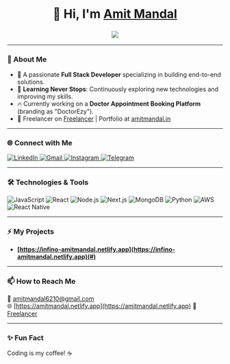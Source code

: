 <h1 align="center">👋 Hi, I'm <a href="#" target="_blank">Amit Mandal</a></h1>
<h3 align="center">
  <img src="https://readme-typing-svg.herokuapp.com?color=0357F7&lines=Full+Stack+Developer+%F0%9F%92%AA;Always+Learning+%F0%9F%94%A5;Building+Amazing+Things+%F0%9F%9A%80" />
</h3>

---

### 🌟 About Me
- 🚀 A passionate **Full Stack Developer** specializing in building end-to-end solutions.
- 🌱 **Learning Never Stops**: Continuously exploring new technologies and improving my skills.
- 🔥 Currently working on a **Doctor Appointment Booking Platform** (branding as "DoctorEzy").
- 💼 Freelancer on [Freelancer](https://www.freelancer.com/u/fullstackcoderx?sb=t) | Portfolio at [amitmandal.in](http://amitmandal.in)

---

### 🌐 Connect with Me
<div align="left">
  <a href="https://www.linkedin.com/in/amit-mandal-80802926b/" target="blank">
    <img alt="LinkedIn" src="https://img.shields.io/badge/LinkedIn-0A66C2?style=for-the-badge&logo=linkedin&logoColor=white" />
  </a>
  <a href="mailto:amitmandal6210@gmail.com">
    <img alt="Gmail" src="https://img.shields.io/badge/Gmail-EA4335?style=for-the-badge&logo=gmail&logoColor=white" />
  </a>
  <a href="#">
    <img alt="Instagram" src="https://img.shields.io/badge/Instagram-E4405F?style=for-the-badge&logo=instagram&logoColor=white" />
  </a>
  <a href="#">
    <img alt="Telegram" src="https://img.shields.io/badge/Telegram-2CA5E0?style=for-the-badge&logo=telegram&logoColor=white" />
  </a>
</div>

---

### 🛠️ Technologies & Tools
![JavaScript](https://img.shields.io/badge/-JavaScript-F7DF1E?style=flat-square&logo=javascript&logoColor=black)
![React](https://img.shields.io/badge/-React-61DAFB?style=flat-square&logo=react&logoColor=black)
![Node.js](https://img.shields.io/badge/-Node.js-339933?style=flat-square&logo=node.js&logoColor=white)
![Next.js](https://img.shields.io/badge/-Next.js-000000?style=flat-square&logo=next.js&logoColor=white)
![MongoDB](https://img.shields.io/badge/-MongoDB-47A248?style=flat-square&logo=mongodb&logoColor=white)
![Python](https://img.shields.io/badge/-Python-3776AB?style=flat-square&logo=python&logoColor=white)
![AWS](https://img.shields.io/badge/-AWS-232F3E?style=flat-square&logo=amazon-aws&logoColor=white)
![React Native](https://img.shields.io/badge/-React%20Native-61DAFB?style=flat-square&logo=react&logoColor=black)

---

### ⚡ My Projects
- **[https://infino-amitmandal.netlify.app](https://infino-amitmandal.netlify.app)(#)**

---

### 📫 How to Reach Me
📧 [amitmandal6210@gmail.com](mailto:amitmandal6210@gmail.com)  
🌐 [https://amitmandal.netlify.app](https://amitmandal.netlify.app)
💼 [Freelancer](https://www.freelancer.com/u/fullstackcoderx?sb=t)  

---

### ✨ Fun Fact
Coding is my coffee! ☕  
